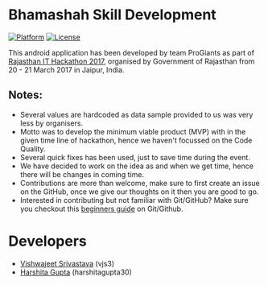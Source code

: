# Bhamashah Skill Development

[![Platform](https://img.shields.io/badge/platform-Android-blue.svg)](https://developer.android.com)
[![License](https://img.shields.io/badge/license-Apache%202.0-blue.svg)](https://opensource.org/licenses/Apache-2.0)

This android application has been developed by team ProGiants as part of [Rajasthan IT Hackathon 2017](http://itday.rajasthan.gov.in/), organised by Government of Rajasthan from 20 - 21 March 2017 in Jaipur, India.

## Notes:
  - Several values are hardcoded as data sample provided to us was very less by organisers.
  - Motto was to develop the minimum viable product (MVP) with in the given time line of hackathon, hence we haven't focussed on the Code Quality.
  - Several quick fixes has been used, just to save time during the event.
  - We have decided to work on the idea as and when we get time, hence there will be changes in coming time.
  - Contributions are more than welcome, make sure to first create an issue on the GitHub, once we give our thoughts on it then you are good to go.
  - Interested in contributing but not familiar with Git/GitHub? Make sure you checkout this [beginners guide](https://github.com/harshitagupta30/git-guide-for-beginners) on Git/Github.

# Developers

  - [Vishwajeet Srivastava](http://vishwajeetsrivastava.com) (vjs3)
  - [Harshita Gupta](http://harshitagupta.com) (harshitagupta30)
